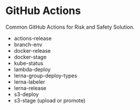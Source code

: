 # GitHub Actions 

Common GitHub Actions for Risk and Safety Solution.

* actions-release
* branch-env
* docker-release
* docker-stage
* kube-status
* lambda-deploy
* lerna-group-deploy-types
* lerna-labeler
* lerna-release
* s3-deploy
* s3-stage (upload or promote)

